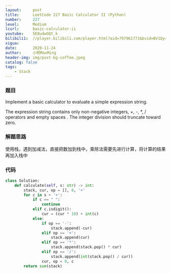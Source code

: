 ```yaml
---
layout:     post
title:      LeetCode 227 Basic Calculator II (Python)
number:     227
level:      Medium
lcurl:      basic-calculator-ii
youtube:    5E8udwGQt_k
bilibili1:  //player.bilibili.com/player.html?aid=797961772&bvid=BV1Qy4y167Ax&cid=259439474&page=1
xigua:      
date:       2020-11-24
author:     小明MaxMing
header-img: img/post-bg-coffee.jpeg
catalog: false
tags:
    - Stack
---
```


### 题目

Implement a basic calculator to evaluate a simple expression string.

The expression string contains only non-negative integers, +, -, *, / operators and empty spaces . The integer division should truncate toward zero.

### 解题思路

使用栈，遇到加减法，直接把数加到栈中，乘除法需要先进行计算，将计算的结果再加入栈中

### 代码
```python
class Solution:
    def calculate(self, s: str) -> int:
        stack, cur, op = [], 0, '+'
        for c in s + '+':
            if c == " ":
                continue
            elif c.isdigit():
                cur = (cur * 10) + int(c)
            else:
                if op == '-':
                    stack.append(-cur)
                elif op == '+':
                    stack.append(cur)
                elif op == '*':
                    stack.append(stack.pop() * cur)
                elif op == '/':
                    stack.append(int(stack.pop() / cur))
                cur, op = 0, c
        return sum(stack)
```
